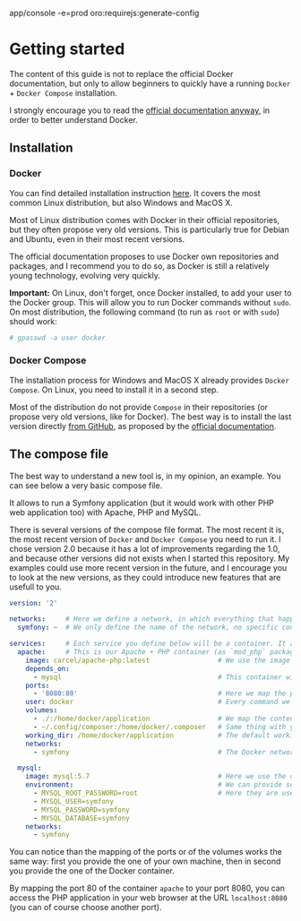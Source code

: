 app/console -e=prod oro:requirejs:generate-config
# Getting started

The content of this guide is not to replace the official Docker documentation, but only to allow beginners to quickly have a running `Docker` + `Docker Compose` installation.

I strongly encourage you to read the [official documentation anyway](https://docs.docker.com/), in order to better understand Docker.

## Installation

### Docker

You can find detailed installation instruction [here](https://docs.docker.com/engine/installation/). It covers the most common Linux distribution, but also Windows and MacOS X.

Most of Linux distribution comes with Docker in their official repositories, but they often propose very old versions. This is particularly true for Debian and Ubuntu, even in their most recent versions.

The official documentation proposes to use Docker own repositories and packages, and I recommend you to do so, as Docker is still a relatively young technology, evolving very quickly.

**Important:** On Linux, don't forget, once Docker installed, to add your user to the Docker group. This will allow you to run Docker commands without `sudo`. On most distribution, the following command (to run as `root` or with `sudo`) should work:

```bash
# gpasswd -a user docker
```

### Docker Compose

The installation process for Windows and MacOS X already provides `Docker Compose`. On Linux, you need to install it in a second step.

Most of the distribution do not provide `Compose` in their repositories (or propose very old versions, like for Docker).
The best way is to install the last version directly [from GitHub](https://github.com/docker/compose/releases), as proposed by the [official documentation](https://docs.docker.com/compose/install/).

## The compose file

The best way to understand a new tool is, in my opinion, an example. You can see below a very basic compose file.

It allows to run a Symfony application (but it would work with other PHP web application too) with Apache, PHP and MySQL.

There is several versions of the compose file format. The most recent it is, the most recent version of `Docker` and `Docker Compose` you need to run it.
I chose version 2.0 because it has a lot of improvements regarding the 1.0, and because other versions did not exists when I started this repository.
My examples could use more recent version in the future, and I encourage you to look at the new versions, as they could introduce new features that are usefull to you.

```yaml
version: '2'

networks:     # Here we define a network, in which everything that happen in the containers will be isolated.
  symfony: ~  # We only define the name of the network, no specific configuration.

services:     # Each service you define below will be a container. It allows you to define you container configuration in a clear, readable way
  apache:     # This is our Apache + PHP container (as `mod_php` package needs both `php` and `apache` package, everything is in one container)
    image: carcel/apache-php:latest                 # We use the image `carcel/apache` in its latest version to create the container
    depends_on:
      - mysql                                       # This container will depend on the MySQL on, meaning it won't start until MySQL container is
    ports:  
      - '8080:80'                                   # Here we map the ports: port 80 of the container will be redirected on port 8080 on your machine
    user: docker                                    # Every command we execute in the container will be as the `docker` user (id 1000 group 1000, defined during the build of the image `carcel/apache`)
    volumes:
      - ./:/home/docker/application                 # We map the content of the current folder (usually your PHP application) with `/home/docker/application` (because `carcel/apache` contains a vhost pointing to this location)
      - ~/.config/composer:/home/docker/.composer   # Same thing with you own composer folder, allowing you to use your own composer cache and GitHub token when running `composer update` for instance
    working_dir: /home/docker/application           # The default working directory, so if for instance you run `app/console cache:clear` with `docker-compose`, it will be in this folder
    networks:
      - symfony                                     # The Docker network we want our application to run within.

  mysql:
    image: mysql:5.7                                # Here we use the official MySQL 5.7 image: https://hub.docker.com/_/mysql/
    environment:                                    # We can provide some environment variables to the container when we start it
      - MYSQL_ROOT_PASSWORD=root                    # Here they are used to initialize MySQL with a root password and a default database
      - MYSQL_USER=symfony
      - MYSQL_PASSWORD=symfony
      - MYSQL_DATABASE=symfony
    networks:
      - symfony
```

You can notice than the mapping of the ports or of the volumes works the same way: first you provide the one of your own machine, then in second you provide the one of the Docker container.

By mapping the port 80 of the container `apache` to your port 8080, you can access the PHP application in your web browser at the URL `localhost:8080` (you can of course choose another port).

